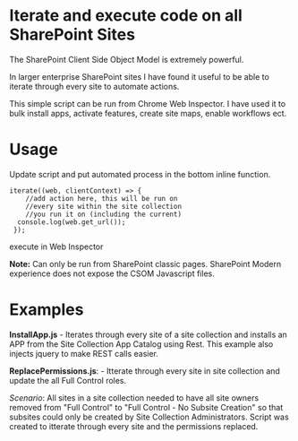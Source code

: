 # Iterate and execute code on all SharePoint Sites
The SharePoint Client Side Object Model is extremely powerful. 

In larger enterprise SharePoint sites I have found it useful to be able to iterate through every site to automate actions.

This simple script can be run from Chrome Web Inspector. I have used it to bulk install apps, activate features, create site maps, enable workflows ect.

# Usage  
Update script and put automated process in the bottom inline function.

    iterate((web, clientContext) => {
        //add action here, this will be run on
        //every site within the site collection
        //you run it on (including the current)
	  console.log(web.get_url());
     });

execute in Web Inspector

**Note:** Can only be run from SharePoint classic pages. SharePoint Modern experience does not expose the CSOM Javascript files.

# Examples  
**InstallApp.js** - Iterates through every site of a site collection and installs an APP from the Site Collection App Catalog using Rest. This example also injects jquery to make REST calls easier.

**ReplacePermissions.js**:  - Itterate through every site in site collection and update the all Full Control roles.

*Scenario*: All sites in a site collection needed to have all site owners removed from "Full Control" to "Full Control - No Subsite Creation" so that subsites could only be created by Site Collection Administrators. Script was created to itterate through every site and the permissions replaced.
